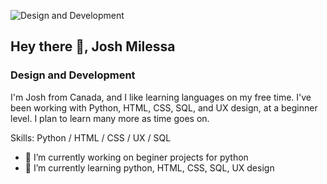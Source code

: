 ![Design and Development ](https://i.pinimg.com/originals/90/80/60/90806070087882cb511b0a0cf13e5089.jpg)
## Hey there 👋, Josh Milessa
### Design and Development 

I'm Josh from Canada, and I like learning languages on my free time. I've been working with Python, HTML, CSS, SQL, and UX design, at a beginner level. I plan to learn many more as time goes on.


Skills: Python / HTML / CSS / UX / SQL

- 🔭 I’m currently working on beginer projects for python  
- 🌱 I’m currently learning python, HTML, CSS, SQL, UX design 




